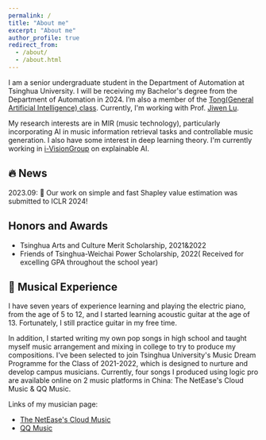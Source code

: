 ```yaml
---
permalink: /
title: "About me"
excerpt: "About me"
author_profile: true
redirect_from: 
  - /about/
  - /about.html
---
```


I am a senior undergraduate student in the Department of Automation at Tsinghua University. I will be receiving my Bachelor's degree from the Department of Automation in 2024. I’m also a member of the [Tong(General Artificial Intelligence) class](https://tongclass.ac.cn/author/baotong-tian/). Currently, I'm working with Prof. [Jiwen Lu](http://ivg.au.tsinghua.edu.cn/Jiwen_Lu/).

My research interests are in MIR (music technology), particularly incorporating AI in music information retrieval tasks and controllable music generation. I also have some interest in deep learning theory. I'm currently working in [i-VisionGroup](http://ivg.au.tsinghua.edu.cn/) on explainable AI.

## 🔥 News

2023.09: 🎉 Our work on simple and fast Shapley value estimation was submitted to ICLR 2024!

## Honors and Awards

- Tsinghua Arts and Culture Merit Scholarship, 2021&2022
- Friends of Tsinghua-Weichai Power Scholarship, 2022( Received for excelling GPA throughout the school year)
  
## 🎼 Musical Experience

I have seven years of experience learning and playing the electric piano, from the age of 5 to 12, and I started learning acoustic guitar at the age of 13. Fortunately, I still practice guitar in my free time.

In addition, I started writing my own pop songs in high school and taught myself music arrangement and mixing in college to try to produce my compositions. I've been selected to join Tsinghua University's Music Dream Programme for the Class of 2021-2022, which is designed to nurture and develop campus musicians. Currently, four songs I produced using logic pro are available online on 2 music platforms in China: The NetEase's Cloud Music & QQ Music.

Links of my musician page:

- [The NetEase's Cloud Music](https://music.163.com/#/artist?id=46787439&userid=258166682)
- [QQ Music](https://y.qq.com/n/ryqq/singer/002MQd2E1rAROe)
